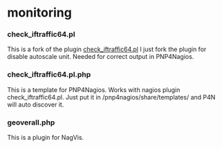 # monitoring

### check_iftraffic64.pl

This is a fork of the plugin [check_iftraffic64.pl](https://exchange.nagios.org/directory/Plugins/Network-Connections%2C-Stats-and-Bandwidth/check_iftraffic64/details) 
I just fork the plugin for disable autoscale unit. Needed for correct output in PNP4Nagios.

### check_iftraffic64.pl.php
This is a template for PNP4Nagios. Works with nagios plugin check_iftraffic64.pl.
Just put it in /pnp4nagios/share/templates/ and P4N will auto discover it.

### geoverall.php
This is a plugin for NagVis.
